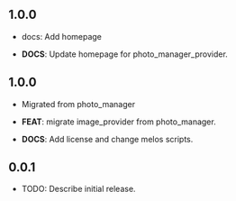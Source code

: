 ## 1.0.0

 - docs: Add homepage

 - **DOCS**: Update homepage for photo_manager_provider.

## 1.0.0

 - Migrated from photo_manager

 - **FEAT**: migrate image_provider from photo_manager.
 - **DOCS**: Add license and change melos scripts.

## 0.0.1

* TODO: Describe initial release.

